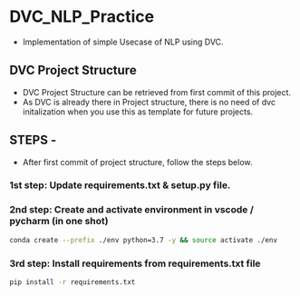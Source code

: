 # DVC_NLP_Practice 
* Implementation of simple Usecase of NLP using DVC.

## DVC Project Structure
* DVC Project Structure can be retrieved from first commit of this project.
* As DVC is already there in Project structure, there is no need of dvc initalization when you use this as template for future projects.

## STEPS -
* After first commit of project structure, follow the steps below.

### 1st step: Update requirements.txt & setup.py file.

### 2nd step: Create and activate environment in vscode / pycharm (in one shot)
```bash
conda create --prefix ./env python=3.7 -y && source activate ./env
```

### 3rd step: Install requirements from requirements.txt file
```bash
pip install -r requirements.txt
```
